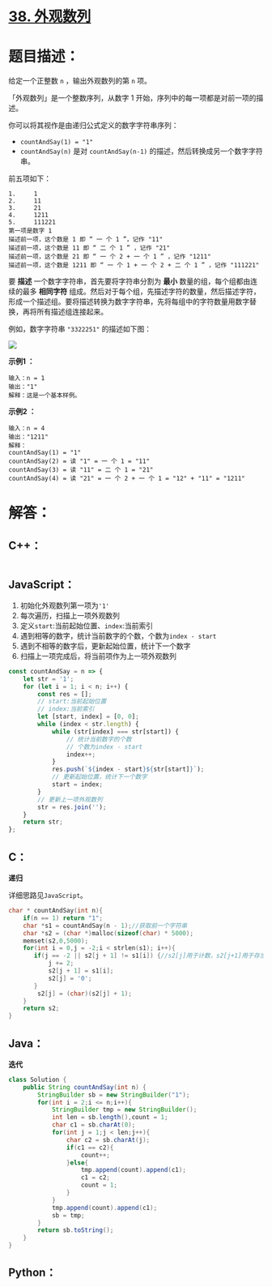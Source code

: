 # [38. 外观数列](https://leetcode-cn.com/problems/count-and-say/)

# 题目描述：

给定一个正整数 `n` ，输出外观数列的第 `n` 项。

「外观数列」是一个整数序列，从数字 1 开始，序列中的每一项都是对前一项的描述。

你可以将其视作是由递归公式定义的数字字符串序列：

- `countAndSay(1) = "1"`
- `countAndSay(n)` 是对 `countAndSay(n-1)` 的描述，然后转换成另一个数字字符串。

前五项如下：

```
1.     1
2.     11
3.     21
4.     1211
5.     111221
第一项是数字 1 
描述前一项，这个数是 1 即 “ 一 个 1 ”，记作 "11"
描述前一项，这个数是 11 即 “ 二 个 1 ” ，记作 "21"
描述前一项，这个数是 21 即 “ 一 个 2 + 一 个 1 ” ，记作 "1211"
描述前一项，这个数是 1211 即 “ 一 个 1 + 一 个 2 + 二 个 1 ” ，记作 "111221"
```

要 **描述** 一个数字字符串，首先要将字符串分割为 **最小** 数量的组，每个组都由连续的最多 **相同字符** 组成。然后对于每个组，先描述字符的数量，然后描述字符，形成一个描述组。要将描述转换为数字字符串，先将每组中的字符数量用数字替换，再将所有描述组连接起来。

例如，数字字符串 `"3322251"` 的描述如下图：

![](https://pic.leetcode-cn.com/1629874763-TGmKUh-image.png)



**示例1 ：**

```
输入：n = 1
输出："1"
解释：这是一个基本样例。
```

**示例2 ：**

```
输入：n = 4
输出："1211"
解释：
countAndSay(1) = "1"
countAndSay(2) = 读 "1" = 一 个 1 = "11"
countAndSay(3) = 读 "11" = 二 个 1 = "21"
countAndSay(4) = 读 "21" = 一 个 2 + 一 个 1 = "12" + "11" = "1211"
```



# 解答：

## C++：

```C++

```



## JavaScript：

1. 初始化外观数列第一项为`'1'`
2. 每次遍历，扫描上一项外观数列
3. 定义`start`:当前起始位置、`index`:当前索引
4. 遇到相等的数字，统计当前数字的个数，个数为`index - start`
5. 遇到不相等的数字后，更新起始位置，统计下一个数字
6. 扫描上一项完成后，将当前项作为上一项外观数列

```javascript
const countAndSay = n => {
    let str = '1';
    for (let i = 1; i < n; i++) {
        const res = [];
        // start:当前起始位置
        // index:当前索引
        let [start, index] = [0, 0];
        while (index < str.length) {
            while (str[index] === str[start]) {
                // 统计当前数字的个数
                // 个数为index - start
                index++;
            }
            res.push(`${index - start}${str[start]}`);
            // 更新起始位置，统计下一个数字
            start = index;
        }
        // 更新上一项外观数列
        str = res.join('');
    }
    return str;
};
```
## C：

**递归**

详细思路见`JavaScript`。

```c
char * countAndSay(int n){
    if(n == 1) return "1";
    char *s1 = countAndSay(n - 1);//获取前一个字符串
    char *s2 = (char *)malloc(sizeof(char) * 5000);
    memset(s2,0,5000);
    for(int i = 0,j = -2;i < strlen(s1); i++){
       if(j == -2 || s2[j + 1] != s1[i]) {//s2[j]用于计数，s2[j+1]用于存当前遍历的字符
           j += 2;
           s2[j + 1] = s1[i];
           s2[j] = '0';
       }
        s2[j] = (char)(s2[j] + 1);
    }
    return s2;
}
```

## Java：

**迭代**

```java
class Solution {
    public String countAndSay(int n) {
        StringBuilder sb = new StringBuilder("1");
        for(int i = 2;i <= n;i++){
            StringBuilder tmp = new StringBuilder();
            int len = sb.length(),count = 1;
            char c1 = sb.charAt(0);
            for(int j = 1;j < len;j++){
                char c2 = sb.charAt(j);
                if(c1 == c2){
                    count++;
                }else{
                    tmp.append(count).append(c1);
                    c1 = c2;
                    count = 1;
                }
            }
            tmp.append(count).append(c1);
            sb = tmp;
        }
        return sb.toString();
    }
}
```

## Python：

```python

```

